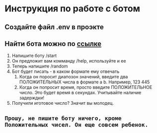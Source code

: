 # Инструкция по работе с ботом
## Создайте файл .env в проэкте
## Найти бота можно по [ссылке](https://t.me/Applebananabot)

1. Напишите боту /start
2. Он предложит вам комманду /help, используйте и ее
3. Теперь напишите /random
4. Бот будет писать - в каком формате ему отвечать
   1. Когда он поросит диапозон значений, введите два ПОЛОЖИТЕЛЬНЫХ числа в формате a b. Например, 123 445
   2. Когда он попросит время, просто введите ПОЛОЖИТЕЛЬНОЕ число. Это будет время в секундах. Учитывайте наличие задерждки!
5. Получили иготовое число? Значит вы молодец.

## `Прошу, не пишите боту ничего, кроме Положительных чисел. Он еще совсем ребенок.`
